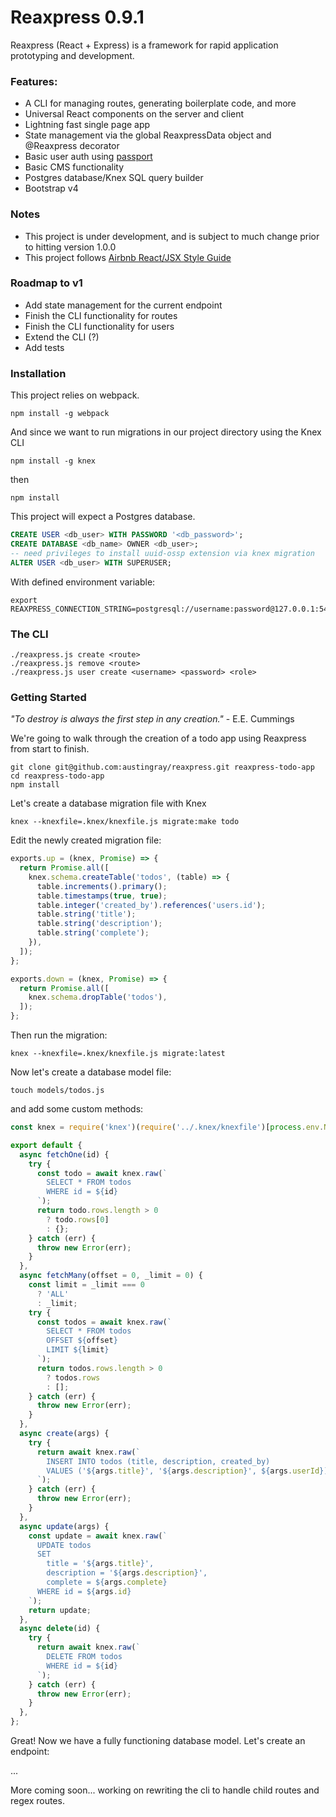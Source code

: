 # Reaxpress 0.9.1

Reaxpress (React + Express) is a framework for rapid application prototyping and development.

### Features:

- A CLI for managing routes, generating boilerplate code, and more
- Universal React components on the server and client
- Lightning fast single page app
- State management via the global ReaxpressData object and @Reaxpress decorator
- Basic user auth using [passport](http://passportjs.org/)
- Basic CMS functionality
- Postgres database/Knex SQL query builder
- Bootstrap v4

### Notes

- This project is under development, and is subject to much change prior to hitting version 1.0.0
- This project follows [Airbnb React/JSX Style Guide](https://github.com/airbnb/javascript/tree/master/react)

### Roadmap to v1

- Add state management for the current endpoint
- Finish the CLI functionality for routes
- Finish the CLI functionality for users
- Extend the CLI (?)
- Add tests

### Installation

This project relies on webpack.

```
npm install -g webpack
```

And since we want to run migrations in our project directory using the Knex CLI

```
npm install -g knex
```

then

```
npm install
```

This project will expect a Postgres database.

```SQL
CREATE USER <db_user> WITH PASSWORD '<db_password>';
CREATE DATABASE <db_name> OWNER <db_user>;
-- need privileges to install uuid-ossp extension via knex migration
ALTER USER <db_user> WITH SUPERUSER;
```

With defined environment variable:

```
export REAXPRESS_CONNECTION_STRING=postgresql://username:password@127.0.0.1:5432/database
```

### The CLI

```
./reaxpress.js create <route>
./reaxpress.js remove <route>
./reaxpress.js user create <username> <password> <role>
```

### Getting Started

*"To destroy is always the first step in any creation."* - E.E. Cummings

We're going to walk through the creation of a todo app using Reaxpress from start to finish.

```
git clone git@github.com:austingray/reaxpress.git reaxpress-todo-app
cd reaxpress-todo-app
npm install
```

Let's create a database migration file with Knex

```
knex --knexfile=.knex/knexfile.js migrate:make todo
```

Edit the newly created migration file:

```javascript
exports.up = (knex, Promise) => {
  return Promise.all([
    knex.schema.createTable('todos', (table) => {
      table.increments().primary();
      table.timestamps(true, true);
      table.integer('created_by').references('users.id');
      table.string('title');
      table.string('description');
      table.string('complete');
    }),
  ]);
};

exports.down = (knex, Promise) => {
  return Promise.all([
    knex.schema.dropTable('todos'),
  ]);
};
```

Then run the migration:

```
knex --knexfile=.knex/knexfile.js migrate:latest
```

Now let's create a database model file:

```
touch models/todos.js
```

and add some custom methods:

```javascript
const knex = require('knex')(require('../.knex/knexfile')[process.env.NODE_ENV]);

export default {
  async fetchOne(id) {
    try {
      const todo = await knex.raw(`
        SELECT * FROM todos
        WHERE id = ${id}
      `);
      return todo.rows.length > 0
        ? todo.rows[0]
        : {};
    } catch (err) {
      throw new Error(err);
    }
  },
  async fetchMany(offset = 0, _limit = 0) {
    const limit = _limit === 0
      ? 'ALL'
      : _limit;
    try {
      const todos = await knex.raw(`
        SELECT * FROM todos
        OFFSET ${offset}
        LIMIT ${limit}
      `);
      return todos.rows.length > 0
        ? todos.rows
        : [];
    } catch (err) {
      throw new Error(err);
    }
  },
  async create(args) {
    try {
      return await knex.raw(`
        INSERT INTO todos (title, description, created_by)
        VALUES ('${args.title}', '${args.description}', ${args.userId})
      `);
    } catch (err) {
      throw new Error(err);
    }
  },
  async update(args) {
    const update = await knex.raw(`
      UPDATE todos
      SET
        title = '${args.title}',
        description = '${args.description}',
        complete = ${args.complete}
      WHERE id = ${args.id}
    `);
    return update;
  },
  async delete(id) {
    try {
      return await knex.raw(`
        DELETE FROM todos
        WHERE id = ${id}
      `);
    } catch (err) {
      throw new Error(err);
    }
  },
};
```

Great! Now we have a fully functioning database model. Let's create an endpoint:

...

More coming soon... working on rewriting the cli to handle child routes and regex routes.
